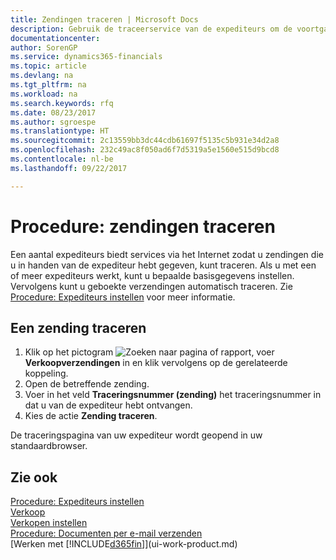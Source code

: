 ```yaml
---
title: Zendingen traceren | Microsoft Docs
description: Gebruik de traceerservice van de expediteurs om de voortgang van een zending te bekijken.
documentationcenter: 
author: SorenGP
ms.service: dynamics365-financials
ms.topic: article
ms.devlang: na
ms.tgt_pltfrm: na
ms.workload: na
ms.search.keywords: rfq
ms.date: 08/23/2017
ms.author: sgroespe
ms.translationtype: HT
ms.sourcegitcommit: 2c13559bb3dc44cdb61697f5135c5b931e34d2a8
ms.openlocfilehash: 232c49ac8f050ad6f7d5319a5e1560e515d9bcd8
ms.contentlocale: nl-be
ms.lasthandoff: 09/22/2017

---
```

# <a name="how-to-track-packages"></a>Procedure: zendingen traceren
Een aantal expediteurs biedt services via het Internet zodat u zendingen die u in handen van de expediteur hebt gegeven, kunt traceren. Als u met een of meer expediteurs werkt, kunt u bepaalde basisgegevens instellen. Vervolgens kunt u geboekte verzendingen automatisch traceren. Zie [Procedure: Expediteurs instellen](sales-how-to-set-up-shipping-agents.md) voor meer informatie.

## <a name="to-track-a-package"></a>Een zending traceren
1. Klik op het pictogram ![Zoeken naar pagina of rapport](media/ui-search/search_small.png "pictogram Zoeken naar pagina of rapport"), voer **Verkoopverzendingen** in en klik vervolgens op de gerelateerde koppeling.
2. Open de betreffende zending.
3. Voer in het veld **Traceringsnummer (zending)** het traceringsnummer in dat u van de expediteur hebt ontvangen.
4. Kies de actie **Zending traceren**.

De traceringspagina van uw expediteur wordt geopend in uw standaardbrowser.

## <a name="see-also"></a>Zie ook
[Procedure: Expediteurs instellen](sales-how-to-set-up-shipping-agents.md)  
[Verkoop](sales-manage-sales.md)  
[Verkopen instellen](sales-setup-sales.md)  
[Procedure: Documenten per e-mail verzenden](ui-how-send-documents-email.md)  
[Werken met [!INCLUDE[d365fin](includes/d365fin_md.md)]](ui-work-product.md)

